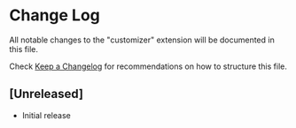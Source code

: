 # Change Log
All notable changes to the "customizer" extension will be documented in this file.

Check [Keep a Changelog](http://keepachangelog.com/) for recommendations on how to structure this file.

## [Unreleased]
- Initial release